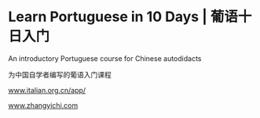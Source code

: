# Learn Portuguese in 10 Days | 葡语十日入门

An introductory Portuguese course for Chinese autodidacts

为中国自学者编写的葡语入门课程

www.italian.org.cn/app/

www.zhangyichi.com
